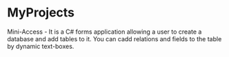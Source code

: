 # MyProjects
Mini-Access - It is a C# forms application allowing a user to create a database and add tables to it. You can cadd relations and fields to the table by dynamic text-boxes.
